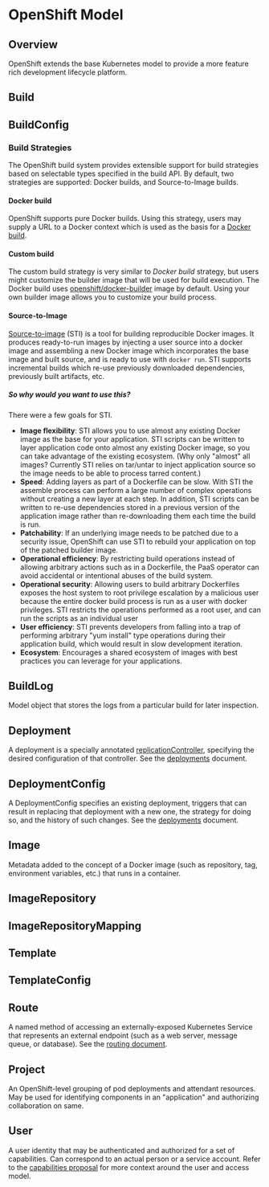 # OpenShift Model

## Overview
OpenShift extends the base Kubernetes model to provide a more feature rich development lifecycle platform.

## Build

## BuildConfig

### Build Strategies
The OpenShift build system provides extensible support for build strategies based on selectable types specified in the build API. By default, two strategies are supported: Docker builds, and Source-to-Image builds.

#### Docker build
OpenShift supports pure Docker builds. Using this strategy, users may supply a URL to a Docker context which is used as the basis for a [Docker build](https://docs.docker.com/reference/commandline/cli/#build).

#### Custom build
The custom build strategy is very similar to *Docker build* strategy, but users might customize the builder image that will be used for build execution. The Docker build uses [openshift/docker-builder](https://registry.hub.docker.com/u/openshift/docker-builder/) image by default. Using your own builder image allows you to customize your build process.

#### Source-to-Image
[Source-to-image](https://github.com/openshift/source-to-image) (STI) is a tool for building reproducible Docker images. It produces ready-to-run images by injecting a user source into a docker image and assembling a new Docker image which incorporates the base image and built source, and is ready to use with `docker run`. STI supports incremental builds which re-use previously downloaded dependencies, previously built artifacts, etc.

##### So why would you want to use this?

There were a few goals for STI.

* **Image flexibility**: STI allows you to use almost any existing Docker image as the base for your application. STI scripts can be written to layer application code onto almost any existing Docker image, so you can take advantage of the existing ecosystem. (Why only "almost" all images? Currently STI relies on tar/untar to inject application source so the image needs to be able to process tarred content.)
* **Speed**: Adding layers as part of a Dockerfile can be slow. With STI the assemble process can perform a large number of complex operations without creating a new layer at each step. In addition, STI scripts can be written to re-use dependencies stored in a previous version of the application image rather than re-downloading them each time the build is run.
* **Patchability**: If an underlying image needs to be patched due to a security issue, OpenShift can use STI to rebuild your application on top of the patched builder image.
* **Operational efficiency**: By restricting build operations instead of allowing arbitrary actions such as in a Dockerfile, the PaaS operator can avoid accidental or intentional abuses of the build system.
* **Operational security**: Allowing users to build arbitrary Dockerfiles exposes the host system to root privilege escalation by a malicious user because the entire docker build process is run as a user with docker privileges. STI restricts the operations performed as a root user, and can run the scripts as an individual user
* **User efficiency**: STI prevents developers from falling into a trap of performing arbitrary "yum install" type operations during their application build, which would result in slow development iteration.
* **Ecosystem**: Encourages a shared ecosystem of images with best practices you can leverage for your applications.

## BuildLog

Model object that stores the logs from a particular build for later inspection.

## Deployment

A deployment is a specially annotated [replicationController](kubernetes_model.md#replicationcontroller), specifying the desired configuration of that controller. See the [deployments](deployments.md) document.

## DeploymentConfig

A DeploymentConfig specifies an existing deployment, triggers that can result in replacing that deployment with a new one, the strategy for doing so, and the history of such changes. See the [deployments](deployments.md) document.

## Image

Metadata added to the concept of a Docker image (such as repository, tag, environment variables, etc.) that runs in a container.

## ImageRepository

## ImageRepositoryMapping

## Template

## TemplateConfig

## Route

A named method of accessing an externally-exposed Kubernetes Service that represents an external endpoint (such as a web server, message queue, or database). See the [routing document](routing.md).

## Project

An OpenShift-level grouping of pod deployments and attendant resources. May be used for identifying components in an "application" and authorizing collaboration on same.

## User

A user identity that may be authenticated and authorized for a set of capabilities. Can correspond to an actual person or a service account. Refer to the [capabilities proposal](proposals/capabilities.md) for more context around the user and access model.

